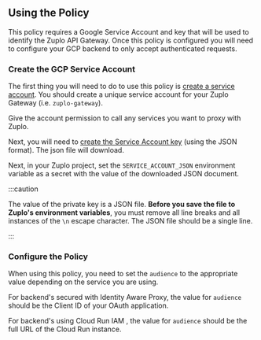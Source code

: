 ## Using the Policy

This policy requires a Google Service Account and key that will be used to
identify the Zuplo API Gateway. Once this policy is configured you will need to
configure your GCP backend to only accept authenticated requests.

### Create the GCP Service Account

The first thing you will need to do to use this policy is
[create a service account](https://cloud.google.com/iam/docs/service-accounts-create).
You should create a unique service account for your Zuplo Gateway (i.e.
`zuplo-gateway`).

Give the account permission to call any services you want to proxy with Zuplo.

Next, you will need to
[create the Service Account key](https://cloud.google.com/iam/docs/keys-create-delete)
(using the JSON format). The json file will download.

Next, in your Zuplo project, set the `SERVICE_ACCOUNT_JSON` environment variable
as a secret with the value of the downloaded JSON document.

:::caution

The value of the private key is a JSON file. **Before you save the file to
Zuplo's environment variables**, you must remove all line breaks and all
instances of the `\n` escape character. The JSON file should be a single line.

:::

### Configure the Policy

When using this policy, you need to set the `audience` to the appropriate value
depending on the service you are using.

For backend's secured with Identity Aware Proxy, the value for `audience` should
be the Client ID of your OAuth application.

For backend's using Cloud Run IAM , the value for `audience` should be the full
URL of the Cloud Run instance.
